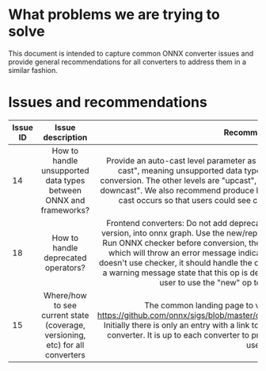 <!--- SPDX-License-Identifier: Apache-2.0 -->

# What problems we are trying to solve
This document is intended to capture common ONNX converter issues and provide general recommendations for all converters to address them in a similar fashion.

# Issues and recommendations
| Issue ID | Issue description | Recommendation |
| -------------- |:------------------:|:------------------:|
|14|How to handle unsupported data types between ONNX and frameworks?|Provide an auto-cast level parameter as an optional user input. The default is "no cast", meaning unsupported data types will cause an exception and fail the conversion. The other levels are "upcast", for ex. float32 to float64, and "upcast and downcast". We also recommend produce logging at the debug level whenever auto-cast occurs so that users could see clearly where the auto-cast is applied.|
|18|How to handle deprecated operators?|Frontend converters: Do not add deprecated ops, with respect to the target opset version, into onnx graph. Use the new/replacement op instead. Backend converters: Run ONNX checker before conversion, the default behavior in Backend.prepare(...), which will throw an error message indicating the deprecated op. If the converter doesn't use checker, it should handle the op with the previous definition and print out a warning message state that this op is deprecated at this opset version and advise user to use the "new" op to replace this in the future.|
|15|Where/how to see current state (coverage, versioning, etc) for all converters|The common landing page to view status for all converters is https://github.com/onnx/sigs/blob/master/converters/docs/ConvertersDashboard.md. Initially there is only an entry with a link to the auto-genarated report for ONNX-TF converter. It is up to each converter to provide updates to make it useful for onnx users.|
